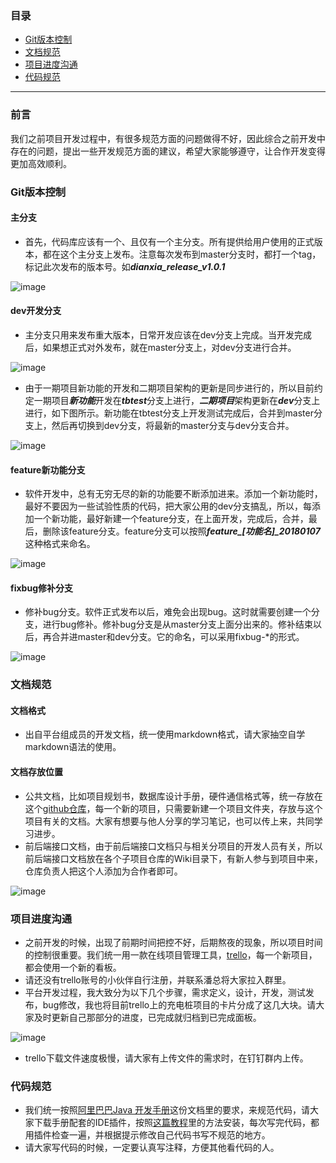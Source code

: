 ### 目录
- [Git版本控制](#gitversion)
- [文档规范](#documents)
- [项目进度沟通](#protime)
- [代码规范](#coderule)

---

### 前言


我们之前项目开发过程中，有很多规范方面的问题做得不好，因此综合之前开发中存在的问题，提出一些开发规范方面的建议，希望大家能够遵守，让合作开发变得更加高效顺利。

<a name="gitversion" />

### Git版本控制

#### 主分支
- 首先，代码库应该有一个、且仅有一个主分支。所有提供给用户使用的正式版本，都在这个主分支上发布。注意每次发布到master分支时，都打一个tag，标记此次发布的版本号。如***dianxia_release_v1.0.1***

![image](http://www.terabits-wx.cn/master.png)
#### dev开发分支

- 主分支只用来发布重大版本，日常开发应该在dev分支上完成。当开发完成后，如果想正式对外发布，就在master分支上，对dev分支进行合并。

![image](http://www.terabits-wx.cn/dev.png)

- 由于一期项目新功能的开发和二期项目架构的更新是同步进行的，所以目前约定一期项目***新功能***开发在***tbtest***分支上进行，***二期项目***架构更新在***dev***分支上进行，如下图所示。新功能在tbtest分支上开发测试完成后，合并到master分支上，然后再切换到dev分支，将最新的master分支与dev分支合并。

![image](http://www.terabits-wx.cn/threebranchnew.png)

#### feature新功能分支
- 软件开发中，总有无穷无尽的新的功能要不断添加进来。添加一个新功能时，最好不要因为一些试验性质的代码，把大家公用的dev分支搞乱，所以，每添加一个新功能，最好新建一个feature分支，在上面开发，完成后，合并，最后，删除该feature分支。feature分支可以按照***feature_[功能名]_20180107***这种格式来命名。

![image](http://www.terabits-wx.cn/feature.png)

#### fixbug修补分支
- 修补bug分支。软件正式发布以后，难免会出现bug。这时就需要创建一个分支，进行bug修补。修补bug分支是从master分支上面分出来的。修补结束以后，再合并进master和dev分支。它的命名，可以采用fixbug-*的形式。

![image](http://www.terabits-wx.cn/bugxiubu.png)

<a name="documents" />

### 文档规范

#### 文档格式

- 出自平台组成员的开发文档，统一使用markdown格式，请大家抽空自学markdown语法的使用。

#### 文档存放位置

- 公共文档，比如项目规划书，数据库设计手册，硬件通信格式等，统一存放在这个[github仓库](https://github.com/xiaoheifish/documents)，每一个新的项目，只需要新建一个项目文件夹，存放与这个项目有关的文档。大家有想要与他人分享的学习笔记，也可以传上来，共同学习进步。
- 前后端接口文档，由于前后端接口文档只与相关分项目的开发人员有关，所以前后端接口文档放在各个子项目仓库的Wiki目录下，有新人参与到项目中来，仓库负责人把这个人添加为合作者即可。

![image](http://www.terabits-wx.cn/wiki.png)

<a name="protime" />

### 项目进度沟通

- 之前开发的时候，出现了前期时间把控不好，后期熬夜的现象，所以项目时间的控制很重要。我们统一用一款在线项目管理工具，[trello](https://trello.com/b/QqE5Q558/%E5%85%85%E7%94%B5%E5%A1%94%E9%A1%B9%E7%9B%AE)，每一个新项目，都会使用一个新的看板。
- 请还没有trello账号的小伙伴自行注册，并联系潘总将大家拉入群里。
- 平台开发过程，我大致分为以下几个步骤，需求定义，设计，开发，测试发布，bug修改，我也将目前trello上的充电桩项目的卡片分成了这几大块。请大家及时更新自己那部分的进度，已完成就归档到已完成面板。

![image](http://www.terabits-wx.cn/trello.png)
- trello下载文件速度极慢，请大家有上传文件的需求时，在钉钉群内上传。

<a name="coderule" />

### 代码规范

- 我们统一按照[阿里巴巴Java 开发手册](http://techforum-img.cn-hangzhou.oss-pub.aliyun-inc.com/%E9%98%BF%E9%87%8C%E5%B7%B4%E5%B7%B4Java%E5%BC%80%E5%8F%91%E6%89%8B%E5%86%8C%28%E7%BB%88%E6%9E%81%E7%89%88%29.pdf)这份文档里的要求，来规范代码，请大家下载手册配套的IDE插件，按照[这篇教程](https://yq.aliyun.com/articles/224817)里的方法安装，每次写完代码，都用插件检查一遍，并根据提示修改自己代码书写不规范的地方。
- 请大家写代码的时候，一定要认真写注释，方便其他看代码的人。
